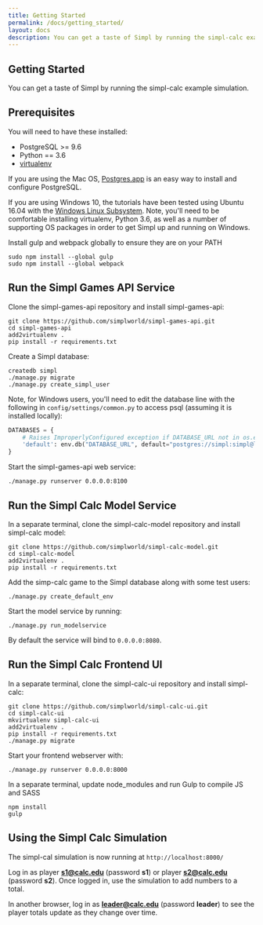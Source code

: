 ```yaml
---
title: Getting Started
permalink: /docs/getting_started/
layout: docs
description: You can get a taste of Simpl by running the simpl-calc example simulation.
---
```


## Getting Started

You can get a taste of Simpl by running the simpl-calc example simulation.

## Prerequisites

You will need to have these installed:
   * PostgreSQL >= 9.6
   * Python == 3.6
   * [virtualenv](https://virtualenv.pypa.io/en/stable/)

If you are using the Mac OS, [Postgres.app](https://postgresapp.com) is an easy way to install and configure PostgreSQL.

If you are using Windows 10, the tutorials have been tested using Ubuntu 16.04 with the [Windows Linux Subsystem](https://docs.microsoft.com/en-us/windows/wsl/install-win10).  Note, you'll need to be comfortable installing virtualenv, Python 3.6, as well as a number of supporting OS packages in order to get Simpl up and running on Windows.  

Install gulp and webpack globally to ensure they are on your PATH

```shell
sudo npm install --global gulp
sudo npm install --global webpack
```

## Run the Simpl Games API Service

Clone the simpl-games-api repository and install simpl-games-api:

```shell
git clone https://github.com/simplworld/simpl-games-api.git
cd simpl-games-api
add2virtualenv .
pip install -r requirements.txt
```

Create a Simpl database:

```shell
createdb simpl
./manage.py migrate
./manage.py create_simpl_user
```

Note, for Windows users, you'll need to edit the database line with the following in `config/settings/common.py` to access psql (assuming it is installed locally):

```python
DATABASES = {
    # Raises ImproperlyConfigured exception if DATABASE_URL not in os.environ
    'default': env.db("DATABASE_URL", default="postgres://simpl:simpl@localhost:5432/simpl"),
}
```

Start the simpl-games-api web service:

```shell
./manage.py runserver 0.0.0.0:8100
```

## Run the Simpl Calc Model Service

In a separate terminal, clone the simpl-calc-model repository and install simpl-calc model:

```shell
git clone https://github.com/simplworld/simpl-calc-model.git
cd simpl-calc-model
add2virtualenv .
pip install -r requirements.txt
```

Add the simp-calc game to the Simpl database along with some test users:

```shell
./manage.py create_default_env
```

Start the model service by running:

```shell
./manage.py run_modelservice
```

By default the service will bind to `0.0.0.0:8080`.


## Run the Simpl Calc Frontend UI

In a separate terminal, clone the simpl-calc-ui repository and install simpl-calc:

```shell
git clone https://github.com/simplworld/simpl-calc-ui.git
cd simpl-calc-ui
mkvirtualenv simpl-calc-ui
add2virtualenv .
pip install -r requirements.txt
./manage.py migrate
```

Start your frontend webserver with:

```shell
./manage.py runserver 0.0.0.0:8000
```

In a separate terminal, update node_modules and run Gulp to compile JS and SASS

```shell
npm install
gulp
```

## Using the Simpl Calc Simulation

The simpl-cal simulation is now running at `http://localhost:8000/`

Log in as player **s1@calc.edu** (password **s1**) or player **s2@calc.edu** (password **s2**). Once logged in, use the simulation to add numbers to a total.

In another browser, log in as **leader@calc.edu** (password **leader**) to see the player totals update as they change over time.
